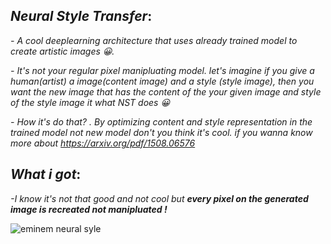 ## *Neural Style Transfer*: 
  *- A cool deeplearning architecture that uses already trained model to create artistic images 😀.*
  
  *- It's not your regular pixel manipluating model. let's imagine if you give a human(artist) a image(content image) and a style (style image), 
    then you want the new image that has the content of the your given image and style of the style image it what NST does 😀*

   *- How it's do that? . By optimizing content and style representation in the trained model not new model don't you think it's cool. 
     if you wanna know more about https://arxiv.org/pdf/1508.06576*

## *What i got*:
  *-I know it's not that good and not cool but **every pixel on the generated image is recreated not manipluated !***
  
  ![eminem  neural syle](https://github.com/user-attachments/assets/a431c9be-2d50-4577-aa1e-dd2f386e30ca)
